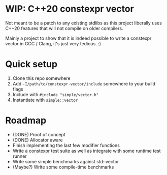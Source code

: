 # WIP: C++20 constexpr vector

Not meant to be a patch to any existing stdlibs
as this project liberally uses C++20 features
that will not compile on older compilers.

Mainly a project to show that it is indeed possible
to write a constexpr vector in GCC / Clang, it's just very tedious. :)

# Quick setup

1) Clone this repo somewhere
2) Add `-I/path/to/constexpr-vector/include` somewhere to your build flags
3) Include with `#include "simple/vector.h"`
4) Instantiate with `simple::vector`

# Roadmap

- (DONE) Proof of concept
- (DONE) Allocator aware
- Finish implementing the last few modifier functions
- Write a constexpr test suite as well as integrate with some runtime test runner
- Write some simple benchmarks against std::vector
- (Maybe?) Write some compile-time benchmarks
